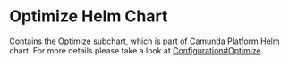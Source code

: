 # Optimize Helm Chart

Contains the Optimize subchart, which is part of Camunda Platform Helm chart. For more details please take a look at [Configuration#Optimize](../../README#optimize).